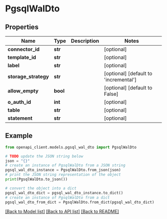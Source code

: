 # PgsqlWalDto


## Properties

Name | Type | Description | Notes
------------ | ------------- | ------------- | -------------
**connector_id** | **str** |  | [optional] 
**template_id** | **str** |  | [optional] 
**label** | **str** |  | [optional] 
**storage_strategy** | **str** |  | [optional] [default to 'incremental']
**allow_empty** | **bool** |  | [optional] [default to False]
**o_auth_id** | **int** |  | [optional] 
**table** | **str** |  | [optional] 
**statement** | **str** |  | [optional] 

## Example

```python
from openapi_client.models.pgsql_wal_dto import PgsqlWalDto

# TODO update the JSON string below
json = "{}"
# create an instance of PgsqlWalDto from a JSON string
pgsql_wal_dto_instance = PgsqlWalDto.from_json(json)
# print the JSON string representation of the object
print(PgsqlWalDto.to_json())

# convert the object into a dict
pgsql_wal_dto_dict = pgsql_wal_dto_instance.to_dict()
# create an instance of PgsqlWalDto from a dict
pgsql_wal_dto_from_dict = PgsqlWalDto.from_dict(pgsql_wal_dto_dict)
```
[[Back to Model list]](../README.md#documentation-for-models) [[Back to API list]](../README.md#documentation-for-api-endpoints) [[Back to README]](../README.md)


